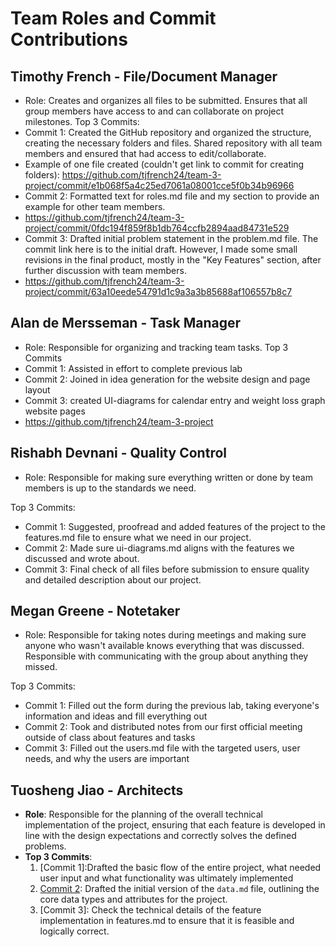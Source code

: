 # Team Roles and Commit Contributions

## Timothy French - File/Document Manager 
- Role: Creates and organizes all files to be submitted. Ensures that all group members have access to and can collaborate on project milestones.
Top 3 Commits:
- Commit 1: Created the GitHub repository and organized the structure, creating the necessary folders and files. Shared repository with all team members and ensured that had access to edit/collaborate.
- Example of one file created (couldn't get link to commit for creating folders): https://github.com/tjfrench24/team-3-project/commit/e1b068f5a4c25ed7061a08001cce5f0b34b96966
- Commit 2: Formatted text for roles.md file and my section to provide an example for other team members.
- https://github.com/tjfrench24/team-3-project/commit/0fdc194f859f8b1db764ccfb2894aad84731e529
- Commit 3: Drafted initial problem statement in the problem.md file. The commit link here is to the initial draft. However, I made some small revisions in the final product, mostly in the "Key Features" section, after further discussion with team members. 
- https://github.com/tjfrench24/team-3-project/commit/63a10eede54791d1c9a3a3b85688af106557b8c7

## Alan de Mersseman - Task Manager
- Role: Responsible for organizing and tracking team tasks.
Top 3 Commits
- Commit 1: Assisted in effort to complete previous lab
- Commit 2: Joined in idea generation for the website design and page layout
- Commit 3: created UI-diagrams for calendar entry and weight loss graph website pages
- https://github.com/tjfrench24/team-3-project

## Rishabh Devnani - Quality Control
- Role: Responsible for making sure everything written or done by team members is up to the standards we need.

Top 3 Commits:
- Commit 1: Suggested, proofread and added features of the project to the features.md file to ensure what we need in our project.
- Commit 2: Made sure ui-diagrams.md aligns with the features we discussed and wrote about.
- Commit 3: Final check of all files before submission to ensure quality and detailed description about our project.

## Megan Greene - Notetaker
- Role: Responsible for taking notes during meetings and making sure anyone who wasn't available knows everything that was discussed. Responsible with communicating with the group about anything they missed. 

Top 3 Commits:
- Commit 1: Filled out the form during the previous lab, taking everyone's information and ideas and fill everything out
- Commit 2: Took and distributed notes from our first official meeting outside of class about features and tasks
- Commit 3: Filled out the users.md file with the targeted users, user needs, and why the users are important

## Tuosheng Jiao - Architects
- **Role**: Responsible for the planning of the overall technical implementation of the project, ensuring that each feature is developed in line with the design expectations and correctly solves the defined problems.
- **Top 3 Commits**:
  1. [Commit 1]:Drafted the basic flow of the entire project, what needed user input and what functionality was ultimately implemented
  2. [Commit 2](https://github.com/tjfrench24/team-3-project/blob/main/team/m2/data.md): Drafted the initial version of the `data.md` file, outlining the core data types and attributes for the project.
  3. [Commit 3]: Check the technical details of the feature implementation in features.md to ensure that it is feasible and logically correct.

